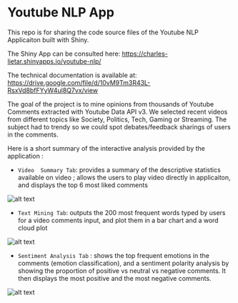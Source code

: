 # Youtube NLP App

This repo is for sharing the code source files of the  Youtube NLP Applicaiton built with Shiny. 

The Shiny App can be consulted here: https://charles-lietar.shinyapps.io/youtube-nlp/

The technical documentation is available at: https://drive.google.com/file/d/10vM9Tm3R43L-RsxVd8bfFYyW4ul8Q7vx/view

The goal of the project is to mine opinions from thousands of Youtube Comments extracted with Youtube Data API v3.
We selected recent videos from different topics like Society, Politics, Tech, Gaming or Streaming. The subject had to trendy so we could spot debates/feedback sharings of users in the comments.

Here is a short summary of the interactive analysis provided by the application : 

- `Video  Summary Tab`:  provides a summary of the descriptive statistics available on video ; allows the users to play video directly in applicaiton, and displays the top 6 most liked comments

![alt text](https://drive.google.com/file/d/1QkGo3uLwKx5w-gIGAEJxnBYo17BQ-05p/view?usp=sharing)

- `Text Mining Tab`: outputs the 200 most frequent words typed by users for  a video comments input, and plot them in a bar chart and a word cloud plot

![alt text](https://drive.google.com/file/d/1f5CNuQoNxIHCMKO3_-gC3gHLq4faXfax/view?usp=sharing)

- `Sentiment Analysis Tab` :  shows the top frequent emotions in the comments (emotion classification), and a sentiment polarity analysis by showing the proportion of positive vs neutral vs negative comments. It then displays the most positive and the most negative comments.  

![alt text](https://drive.google.com/file/d/1yrkeKIF0tfhHB4L0sgw8pUbgsBZmih2t/view?usp=sharing)
